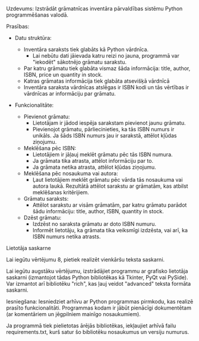 
Uzdevums: Izstrādāt grāmatnīcas inventāra pārvaldības sistēmu Python programmēšanas valodā.

Prasības:
- Datu struktūra:
    - Inventāra saraksts tiek glabāts kā Python vārdnīca.
        - Lai nebūtu dati jāievada katru reizi no jauna, programmā var "iekodēt" sākotnējo grāmatu sarakstu.
    - Par katru grāmatu tiek glabāta vismaz šāda informācija: title, author, ISBN, price un quantity in stock.
    - Katras grāmatas informācija tiek glabāta atsevišķā vārdnīcā
    - Inventāra saraksta vārdnīcas atslēgas ir ISBN kodi un tās vērtības ir vārdnīcas ar informāciju par grāmatu.

- Funkcionalitāte:
    - Pievienot grāmatu:
        - Lietotājam ir jādod iespēja sarakstam pievienot jaunu grāmatu.
        - Pievienojot grāmatu, pārliecinieties, ka tās ISBN numurs ir unikāls. Ja šāds ISBN numurs jau ir sarakstā, attēlot kļūdas ziņojumu.
    - Meklēšana pēc ISBN:
        - Lietotājiem ir jāļauj meklēt grāmatu pēc tās ISBN numura.
        - Ja grāmata tika atrasta, attēlot informāciju par to.
        - Ja grāmata netika atrasta, attēlot kļūdas ziņojumu.
    - Meklēšana pēc nosaukuma vai autora:
        - Ļaut lietotājiem meklēt grāmatu pēc vārda tās nosaukuma vai autora laukā. Rezultātā attēlot sarakstu ar grāmatām, kas atbilst meklēšanas kritērijiem.
    - Grāmatu saraksts:
        - Attēlot sarakstu ar visām grāmatām, par katru grāmatu parādot šādu informāciju: title, author, ISBN, quantity in stock.
    - Dzēst grāmatu:
        - Izdzēst no saraksta grāmatu ar doto ISBN numuru.
        - Informēt lietotāju, ka grāmata tika veiksmīgi izdzēsta, vai arī, ka ISBN numurs netika atrasts.

Lietotāja saskarne

Lai iegūtu vērtējumu 8, pietiek realizēt vienkāršu teksta saskarni.

Lai iegūtu augstāku vērtējumu, izstrādājiet programmu ar grafisko lietotāja saskarni (izmantojot tādas Python bibliotēkas kā Tkinter, PyQt vai PySide). Var izmantot arī bibliotēku "rich", kas ļauj veidot "advanced" teksta formāta saskarni.

Iesniegšana: Iesniedziet arhīvu ar Python programmas pirmkodu, kas realizē prasīto funkcionalitāti. Programmas kodam ir jābūt pienācīgi dokumentētam (ar komentāriem un jēgpilniem mainīgo nosaukumiem).

Ja programmā tiek pielietotas ārējās bibliotēkas, iekļaujiet arhīvā failu requirements.txt, kurš satur šo bibliotēku nosaukumus un versiju numurus.
